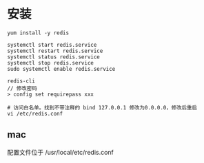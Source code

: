 # 安装

```
yum install -y redis

systemctl start redis.service
systemctl restart redis.service
systemctl status redis.service
systemctl stop redis.service
sudo systemctl enable redis.service

redis-cli
// 修改密码
> config set requirepass xxx

# 访问白名单。找到不带注释的 bind 127.0.0.1 修改为0.0.0.0，修改后重启                 
vi /etc/redis.conf
```

## mac

配置文件位于 /usr/local/etc/redis.conf



